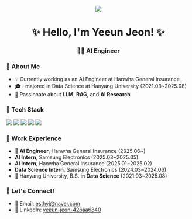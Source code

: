 <p align="center">
  <img src="https://capsule-render.vercel.app/api?type=blur&color=gradient&height=100&section=header&text=Welcome!&fontSize=70&fontColor=000000&animation=twinkling&customColorList=ADD8E6,87CEEB,00BFFF,1E90FF,0000FF" />
</p>

<h1 align="center">✨ Hello, I'm Yeeun Jeon! ✨</h1>
<h3 align="center">🧑‍💻 AI Engineer </h3>


### 🐳 About Me
- 💡 Currently working as an AI Engineer at Hanwha General Insurance 
- 🎓 I majored in Data Science at Hanyang University (2021.03~2025.08)
- 🎨 Passionate about **LLM**, **RAG**, and **AI Research**


### 🧠 Tech Stack
<p>
<img src="https://img.shields.io/badge/Python-3776AB?style=for-the-badge&logo=python&logoColor=white"/>  
<img src="https://img.shields.io/badge/PyTorch-EE4C2C?style=for-the-badge&logo=pytorch&logoColor=white"/>  
<img src="https://img.shields.io/badge/TensorFlow-FF6F00?style=for-the-badge&logo=tensorflow&logoColor=white"/>  
<img src="https://img.shields.io/badge/GitHub-181717?style=for-the-badge&logo=github&logoColor=white"/>  
<img src="https://img.shields.io/badge/MySQL-4479A1?style=for-the-badge&logo=mysql&logoColor=white"/>
</p>



### 💼 Work Experience
- 🏢 **AI Engineer**, Hanwha General Insurance (2025.06~)
- **AI Intern**, Samsung Electronics (2025.03~2025.05)
- **AI Intern**, Hanwha General Insurance (2025.01~2025.02)
- **Data Science Intern**, Samsung Electronics (2024.03~2024.06)
- 🏫 Hanyang University, B.S. in **Data Science** (2021.03~2025.08)



### 🌷 Let's Connect!
- 📧 Email: esthyj@naver.com
- 🔗 LinkedIn: [yeeun-jeon-426aa6340](https://linkedin.com/in/yeeun-jeon-426aa6340)
